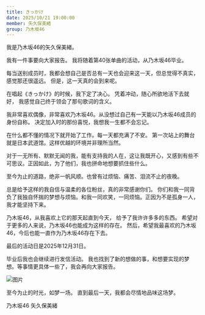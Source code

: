 ```yaml
---
title: きっかけ
date: 2025/10/21 19:00:00
member: 矢久保美緒
group: 乃木坂46
---
```


我是乃木坂46的矢久保美緒。


我有一件事要向大家报告。
我将随着第40张单曲的活动，从乃木坂46毕业。

每当送别成员时，我都会想自己是否总有一天也会迎来这一天，但总觉得不真实，感觉那还很遥远。
但是，这一天真的会到来呢。

在唱起《きっかけ》的时候，我下定了决心。
凭着冲动，随心所欲地活下去就好，
我感觉自己终于领会了那句歌词的含义。


我非常喜欢偶像，非常喜欢乃木坂46。从没想过自己有一天能以乃木坂46成员的身份自称。
决定加入时的那份喜悦，我想我一生都不会忘记。

在什么都不懂的情况下就开始了工作。每一天都充满了不安。
第一次站上的舞台就是日本武道馆。这样优越的环境并非理所当然。

对于一无所有、默默无闻的我，能有支持我的人在，这让我既开心，又感到有些不可思议。正因如此，为了他们，我也拼命地想要抓住些什么。

至今为止的道路，绝非一帆风顺。也曾有过烦恼、痛苦、泪流不止的夜晚。

总是给予这样的我自信与温柔的各位粉丝，真的非常感谢你们。
你们和我一同背负了我独自怀揣的梦想与烦恼。和我一同欢笑，一同烦恼。正因为不是孤身一人，我才能坚持下来。


乃木坂46，从我喜欢上它的那天起直到今天，
给予了我许许多多的东西。
希望对于更多的人来说，乃木坂46也能成为这样的存在。
然后，希望我最喜欢的乃木坂46，今后也能一直作为乃木坂46存在下去。


最后的活动日是2025年12月31日。

毕业后我也会继续进行发信活动。
我也找到了新的想做的事，和想要实现的梦想。等事情更具体一些了，我会再向大家报告。


![图片](https://www.nogizaka46.com/files/46/diary/n46/MEMBER/moblog/202510/mob5uQqUn.jpg)


至今为止的时光，如梦一场。
直到最后一天，我都会尽情地品味这场梦。

乃木坂46 矢久保美緒